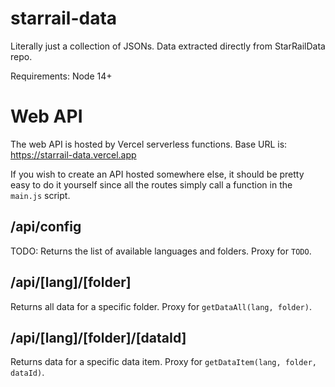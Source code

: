 # starrail-data
 Literally just a collection of JSONs. Data extracted directly from StarRailData repo.

 Requirements: Node 14+


# Web API

The web API is hosted by Vercel serverless functions. Base URL is: https://starrail-data.vercel.app

If you wish to create an API hosted somewhere else, it should be pretty easy to do it yourself since all the routes simply call a function in the `main.js` script.

## /api/config

TODO: Returns the list of available languages and folders. Proxy for `TODO`.

## /api/[lang]/[folder]

Returns all data for a specific folder. Proxy for `getDataAll(lang, folder)`.

## /api/[lang]/[folder]/[dataId]

Returns data for a specific data item. Proxy for `getDataItem(lang, folder, dataId)`.
